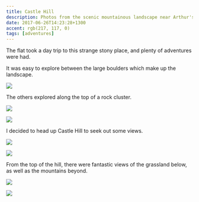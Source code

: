 ```yaml
---
title: Castle Hill
description: Photos from the scenic mountainous landscape near Arthur's Pass, 90 minutes from Christchurch
date: 2017-06-26T14:23:28+1300
accent: rgb(217, 117, 0)
tags: [adventures]
---
```


The flat took a day trip to this strange stony place, and plenty of adventures were had.

It was easy to explore between the large boulders which make up the landscape.

![][rocks]

The others explored along the top of a rock cluster.

![][three]

![][one]

I decided to head up Castle Hill to seek out some views.

![][grass]

![][me]

From the top of the hill, there were fantastic views of the grassland below, as well as the mountains beyond.

![][panorama]

![][hills]

[rocks]: ./castle-1.jpg
[three]: ./castle-2.jpg
[grass]: ./castle-3.jpg
[one]: ./castle-4.jpg
[me]: ./castle-5.jpg
[panorama]: ./castle-6.jpg
[hills]: ./castle-7.jpg
